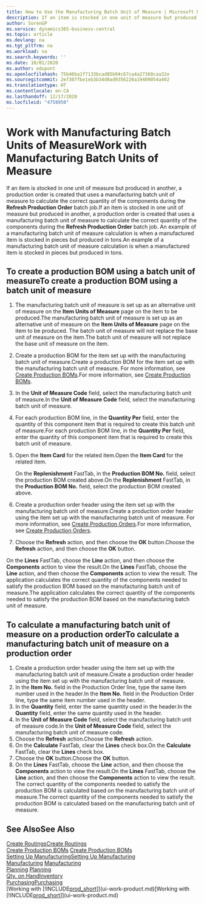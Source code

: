 ```yaml
---
title: How to Use the Manufacturing Batch Unit of Measure | Microsoft Docs
description: If an item is stocked in one unit of measure but produced in another, then the production order must be use a manufacturing batch unit of measure to calculate the correct quantity of components. An example of a manufacturing batch unit of measure calculation is when a manufactured item is stocked in pieces but produced in tons.
author: SorenGP
ms.service: dynamics365-business-central
ms.topic: article
ms.devlang: na
ms.tgt_pltfrm: na
ms.workload: na
ms.search.keywords: ''
ms.date: 10/01/2020
ms.author: edupont
ms.openlocfilehash: 75b46ba1f7133bcad85b94c67ca4a27368caa32e
ms.sourcegitcommit: 2e7307fbe1eb3b34d0ad9356226a19409054a402
ms.translationtype: HT
ms.contentlocale: en-CA
ms.lasthandoff: 12/17/2020
ms.locfileid: "4758950"
---
```

# <a name="work-with-manufacturing-batch-units-of-measure"></a><span data-ttu-id="a8688-104">Work with Manufacturing Batch Units of Measure</span><span class="sxs-lookup"><span data-stu-id="a8688-104">Work with Manufacturing Batch Units of Measure</span></span>
<span data-ttu-id="a8688-105">If an item is stocked in one unit of measure but produced in another, a production order is created that uses a manufacturing batch unit of measure to calculate the correct quantity of the components during the **Refresh Production Order** batch job.</span><span class="sxs-lookup"><span data-stu-id="a8688-105">If an item is stocked in one unit of measure but produced in another, a production order is created that uses a manufacturing batch unit of measure to calculate the correct quantity of the components during the **Refresh Production Order** batch job.</span></span> <span data-ttu-id="a8688-106">An example of a manufacturing batch unit of measure calculation is when a manufactured item is stocked in pieces but produced in tons.</span><span class="sxs-lookup"><span data-stu-id="a8688-106">An example of a manufacturing batch unit of measure calculation is when a manufactured item is stocked in pieces but produced in tons.</span></span>  

## <a name="to-create-a-production-bom-using-a-batch-unit-of-measure"></a><span data-ttu-id="a8688-107">To create a production BOM using a batch unit of measure</span><span class="sxs-lookup"><span data-stu-id="a8688-107">To create a production BOM using a batch unit of measure</span></span>  
1.  <span data-ttu-id="a8688-108">The manufacturing batch unit of measure is set up as an alternative unit of measure on the **Item Units of Measure** page on the item to be produced.</span><span class="sxs-lookup"><span data-stu-id="a8688-108">The manufacturing batch unit of measure is set up as an alternative unit of measure on the **Item Units of Measure** page on the item to be produced.</span></span> <span data-ttu-id="a8688-109">The batch unit of measure will not replace the base unit of measure on the item.</span><span class="sxs-lookup"><span data-stu-id="a8688-109">The batch unit of measure will not replace the base unit of measure on the item.</span></span>  
2.  <span data-ttu-id="a8688-110">Create a production BOM for the item set up with the manufacturing batch unit of measure.</span><span class="sxs-lookup"><span data-stu-id="a8688-110">Create a production BOM for the item set up with the manufacturing batch unit of measure.</span></span> <span data-ttu-id="a8688-111">For more information, see [Create Production BOMs](production-how-to-create-production-boms.md).</span><span class="sxs-lookup"><span data-stu-id="a8688-111">For more information, see [Create Production BOMs](production-how-to-create-production-boms.md).</span></span>  
3.  <span data-ttu-id="a8688-112">In the **Unit of Measure Code** field, select the manufacturing batch unit of measure.</span><span class="sxs-lookup"><span data-stu-id="a8688-112">In the **Unit of Measure Code** field, select the manufacturing batch unit of measure.</span></span>  
4.  <span data-ttu-id="a8688-113">For each production BOM line, in the **Quantity Per** field, enter the quantity of this component item that is required to create this batch unit of measure.</span><span class="sxs-lookup"><span data-stu-id="a8688-113">For each production BOM line, in the **Quantity Per** field, enter the quantity of this component item that is required to create this batch unit of measure.</span></span>  
5.  <span data-ttu-id="a8688-114">Open the **Item Card** for the related item.</span><span class="sxs-lookup"><span data-stu-id="a8688-114">Open the **Item Card** for the related item.</span></span>  

    <span data-ttu-id="a8688-115">On the **Replenishment** FastTab, in the **Production BOM No.** field, select the production BOM created above.</span><span class="sxs-lookup"><span data-stu-id="a8688-115">On the **Replenishment** FastTab, in the **Production BOM No.** field, select the production BOM created above.</span></span>  
6.  <span data-ttu-id="a8688-116">Create a production order header using the item set up with the manufacturing batch unit of measure.</span><span class="sxs-lookup"><span data-stu-id="a8688-116">Create a production order header using the item set up with the manufacturing batch unit of measure.</span></span> <span data-ttu-id="a8688-117">For more information, see [Create Production Orders](production-how-to-create-production-orders.md).</span><span class="sxs-lookup"><span data-stu-id="a8688-117">For more information, see [Create Production Orders](production-how-to-create-production-orders.md).</span></span>  
7.  <span data-ttu-id="a8688-118">Choose the **Refresh** action, and then choose  the **OK** button.</span><span class="sxs-lookup"><span data-stu-id="a8688-118">Choose the **Refresh** action, and then choose  the **OK** button.</span></span>  

<span data-ttu-id="a8688-119">On the **Lines** FastTab, choose the **Line** action, and then choose the **Components** action to view the result.</span><span class="sxs-lookup"><span data-stu-id="a8688-119">On the **Lines** FastTab, choose the **Line** action, and then choose the **Components** action to view the result.</span></span> <span data-ttu-id="a8688-120">The application calculates the correct quantity of the components needed to satisfy the production BOM based on the manufacturing batch unit of measure.</span><span class="sxs-lookup"><span data-stu-id="a8688-120">The application calculates the correct quantity of the components needed to satisfy the production BOM based on the manufacturing batch unit of measure.</span></span>  

## <a name="to-calculate-a-manufacturing-batch-unit-of-measure-on-a-production-order"></a><span data-ttu-id="a8688-121">To calculate a manufacturing batch unit of measure on a production order</span><span class="sxs-lookup"><span data-stu-id="a8688-121">To calculate a manufacturing batch unit of measure on a production order</span></span>  
1.  <span data-ttu-id="a8688-122">Create a production order header using the item set up with the manufacturing batch unit of measure.</span><span class="sxs-lookup"><span data-stu-id="a8688-122">Create a production order header using the item set up with the manufacturing batch unit of measure.</span></span>  
2.  <span data-ttu-id="a8688-123">In the **Item No.** field in the Production Order line, type the same item number used in the header.</span><span class="sxs-lookup"><span data-stu-id="a8688-123">In the **Item No.** field in the Production Order line, type the same item number used in the header.</span></span>  
3.  <span data-ttu-id="a8688-124">In the **Quantity** field, enter the same quantity used in the header.</span><span class="sxs-lookup"><span data-stu-id="a8688-124">In the **Quantity** field, enter the same quantity used in the header.</span></span>  
4.  <span data-ttu-id="a8688-125">In the **Unit of Measure Code** field, select the manufacturing batch unit of measure code.</span><span class="sxs-lookup"><span data-stu-id="a8688-125">In the **Unit of Measure Code** field, select the manufacturing batch unit of measure code.</span></span>  
5.  <span data-ttu-id="a8688-126">Choose the **Refresh** action.</span><span class="sxs-lookup"><span data-stu-id="a8688-126">Choose the **Refresh** action.</span></span>
6.  <span data-ttu-id="a8688-127">On the **Calculate** FastTab, clear the **Lines** check box.</span><span class="sxs-lookup"><span data-stu-id="a8688-127">On the **Calculate** FastTab, clear the **Lines** check box.</span></span>  
7.  <span data-ttu-id="a8688-128">Choose the **OK** button.</span><span class="sxs-lookup"><span data-stu-id="a8688-128">Choose the **OK** button.</span></span>  
8.  <span data-ttu-id="a8688-129">On the **Lines** FastTab, choose the **Line** action, and then choose the **Components** action to view the result.</span><span class="sxs-lookup"><span data-stu-id="a8688-129">On the **Lines** FastTab, choose the **Line** action, and then choose the **Components** action to view the result.</span></span> <span data-ttu-id="a8688-130">The correct quantity of the components needed to satisfy the production BOM is calculated based on the manufacturing batch unit of measure.</span><span class="sxs-lookup"><span data-stu-id="a8688-130">The correct quantity of the components needed to satisfy the production BOM is calculated based on the manufacturing batch unit of measure.</span></span>  

## <a name="see-also"></a><span data-ttu-id="a8688-131">See Also</span><span class="sxs-lookup"><span data-stu-id="a8688-131">See Also</span></span>  
[<span data-ttu-id="a8688-132">Create Routings</span><span class="sxs-lookup"><span data-stu-id="a8688-132">Create Routings</span></span>](production-how-to-create-routings.md)  
<span data-ttu-id="a8688-133">[Create Production BOMs](production-how-to-create-production-boms.md)   </span><span class="sxs-lookup"><span data-stu-id="a8688-133">[Create Production BOMs](production-how-to-create-production-boms.md)   </span></span>  
[<span data-ttu-id="a8688-134">Setting Up Manufacturing</span><span class="sxs-lookup"><span data-stu-id="a8688-134">Setting Up Manufacturing</span></span>](production-configure-production-processes.md)  
<span data-ttu-id="a8688-135">[Manufacturing](production-manage-manufacturing.md)  </span><span class="sxs-lookup"><span data-stu-id="a8688-135">[Manufacturing](production-manage-manufacturing.md)  </span></span>  
<span data-ttu-id="a8688-136">[Planning](production-planning.md) </span><span class="sxs-lookup"><span data-stu-id="a8688-136">[Planning](production-planning.md) </span></span>  
[<span data-ttu-id="a8688-137">Qty. on Hand</span><span class="sxs-lookup"><span data-stu-id="a8688-137">Inventory</span></span>](inventory-manage-inventory.md)  
[<span data-ttu-id="a8688-138">Purchasing</span><span class="sxs-lookup"><span data-stu-id="a8688-138">Purchasing</span></span>](purchasing-manage-purchasing.md)  
<span data-ttu-id="a8688-139">[Working with [!INCLUDE[prod_short](includes/prod_short.md)]](ui-work-product.md)</span><span class="sxs-lookup"><span data-stu-id="a8688-139">[Working with [!INCLUDE[prod_short](includes/prod_short.md)]](ui-work-product.md)</span></span>  

